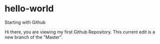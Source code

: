 # hello-world
Starting with Github

Hi there, you are viewing my first Github Repository.
This current edit is a new branch of the "Master".
